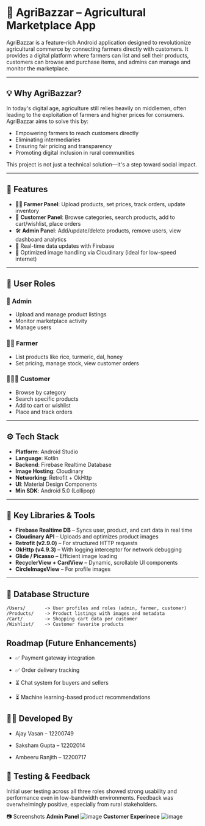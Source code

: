 # 🌾 AgriBazzar – Agricultural Marketplace App

AgriBazzar is a feature-rich Android application designed to revolutionize agricultural commerce by connecting farmers directly with customers. It provides a digital platform where farmers can list and sell their products, customers can browse and purchase items, and admins can manage and monitor the marketplace.

---

## 💡 Why AgriBazzar?

In today's digital age, agriculture still relies heavily on middlemen, often leading to the exploitation of farmers and higher prices for consumers. AgriBazzar aims to solve this by:

- Empowering farmers to reach customers directly
- Eliminating intermediaries
- Ensuring fair pricing and transparency
- Promoting digital inclusion in rural communities

This project is not just a technical solution—it's a step toward social impact.

---

## 🚀 Features

- 👨‍🌾 **Farmer Panel**: Upload products, set prices, track orders, update inventory
- 🛒 **Customer Panel**: Browse categories, search products, add to cart/wishlist, place orders
- 🛠️ **Admin Panel**: Add/update/delete products, remove users, view dashboard analytics
- 🔄 Real-time data updates with Firebase
- 📸 Optimized image handling via Cloudinary (ideal for low-speed internet)

---

## 👥 User Roles

### 👑 Admin
- Upload and manage product listings
- Monitor marketplace activity
- Manage users

### 👨‍🌾 Farmer
- List products like rice, turmeric, dal, honey
- Set pricing, manage stock, view customer orders

### 🧑‍🤝‍🧑 Customer
- Browse by category
- Search specific products
- Add to cart or wishlist
- Place and track orders

---

## ⚙️ Tech Stack

- **Platform**: Android Studio
- **Language**: Kotlin
- **Backend**: Firebase Realtime Database
- **Image Hosting**: Cloudinary
- **Networking**: Retrofit + OkHttp
- **UI**: Material Design Components
- **Min SDK**: Android 5.0 (Lollipop)

---

## 🧩 Key Libraries & Tools

- **Firebase Realtime DB** – Syncs user, product, and cart data in real time
- **Cloudinary API** – Uploads and optimizes product images
- **Retrofit (v2.9.0)** – For structured HTTP requests
- **OkHttp (v4.9.3)** – With logging interceptor for network debugging
- **Glide / Picasso** – Efficient image loading
- **RecyclerView + CardView** – Dynamic, scrollable UI components
- **CircleImageView** – For profile images

---

## 📂 Database Structure

```plaintext
/Users/       -> User profiles and roles (admin, farmer, customer)
/Products/    -> Product listings with images and metadata
/Cart/        -> Shopping cart data per customer
/Wishlist/    -> Customer favorite products
```

## Roadmap (Future Enhancements)
- ✅ Payment gateway integration

- ✅ Order delivery tracking

- ⏳ Chat system for buyers and sellers

- ⏳ Machine learning-based product recommendations

## 👨‍💻 Developed By
- Ajay Vasan – 12200749

- Saksham Gupta – 12202014

- Ambeeru Ranjith – 12200717

## 🧪 Testing & Feedback
Initial user testing across all three roles showed strong usability and performance even in low-bandwidth environments. Feedback was overwhelmingly positive, especially from rural stakeholders.

📷 Screenshots
**Admin Panel**
 ![image](https://github.com/user-attachments/assets/62bda0b7-ac29-4b2e-b45a-18caa35207ff)
 **Customer Experinece**
 ![image](https://github.com/user-attachments/assets/dfc9d89b-2aed-4dae-8d9d-b3415ba47a3b)

